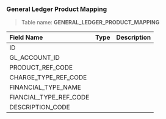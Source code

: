 ### General Ledger Product Mapping


> Table name: <B>GENERAL_LEDGER_PRODUCT_MAPPING<B>

|  Field Name  | Type | Description|
| :------------ | :------------ |:------------ |
| ID  |   | |
| GL_ACCOUNT_ID  |   | |
| PRODUCT_REF_CODE  |   | |
| CHARGE_TYPE_REF_CODE  |   | |
| FINANCIAL_TYPE_NAME  |   | |
| FIANCIAL_TYPE_REF_CODE  |   | |
| DESCRIPTION_CODE  |   | |


